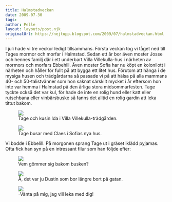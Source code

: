 ```yaml
---
title: Halmstadveckan
date: 2009-07-30
tags: 	
author: Pelle
layout: layouts/post.njk
originalUrl: https://nejtupp.blogspot.com/2009/07/halmstadveckan.html
---
```


I juli hade vi tre veckor ledigt tillsammans. Första veckan tog vi tåget ned till Tages mormor och morfar i Halmstad. Sedan ett år bor även moster Josse och hennes familj där i ett underbart Villa Villekulla-hus i närheten av mormors och morfars Ebbehill. Även moster Sofia har nu köpt en kolonilott i närheten och håller för fullt på att bygga ett litet hus. Förutom att hänga i de mysiga husen och trädgårdarna så passade vi på att hälsa på alla mammans 40- och 50-talistvänner som hon saknat särskilt mycket i år eftersom hon inte var hemma i Halmstad på den årliga stora midsommarfesten. Tage tyckte också det var kul, för hade de inte en rolig hund eller katt eller rutschbana eller vinbärsbuske så fanns det alltid en rolig gardin att leka tittut bakom.

<figure>
	<img src="../../../img/2009/07/_MG_6541_1024pix.jpg">
	<figcaption>Tage och kusin Ida i Villa Villekulla-trädgården.</figcaption>
</figure>

<figure>
	<img src="../../../img/2009/07/_MG_6511_1024pix.jpg">
	<figcaption>Tage busar med Claes i Sofias nya hus.</figcaption>
</figure>

Vi bodde i Ebbelill. På morgonen sprang Tage ut i gräset iklädd pyjamas. Ofta fick han syn på en intressant filur som han följde efter:

<figure>
	<img src="../../../img/2009/07/_MG_6665_1024pix.jpg">
	<figcaption>Vem gömmer sig bakom busken?</figcaption>
</figure>

<figure>
	<img src="../../../img/2009/07/_MG_6666_1024pix.jpg">
	<figcaption>Å, det var ju Dustin som bor längre bort på gatan.</figcaption>
</figure>

<figure>
	<img src="../../../img/2009/07/_MG_6667_1024pix.jpg">
	<figcaption>-Vänta på mig, jag vill leka med dig!</figcaption>
</figure>

